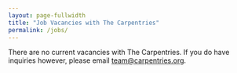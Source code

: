 ```yaml
---
layout: page-fullwidth
title: "Job Vacancies with The Carpentries"
permalink: /jobs/
---
```


There are no current vacancies with The Carpentries. If you do have inquiries however, please email [team@carpentries.org](mailto:team@carpentries.org).
